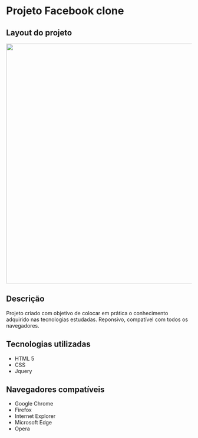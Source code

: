 # Projeto Facebook clone

## Layout do projeto

<p align="center">
<img src="https://user-images.githubusercontent.com/47195193/81343865-1d52ac80-908c-11ea-943e-7b9fde8fac67.png" width="650px">
</p>

## Descrição

Projeto criado com objetivo de colocar em prática o conhecimento adquirido nas tecnologias estudadas. Reponsivo, compatível com todos os navegadores.
## Tecnologias utilizadas

* HTML 5
* CSS
* Jquery

## Navegadores compatíveis

* Google Chrome
* Firefox
* Internet Explorer
* Microsoft Edge
* Opera




